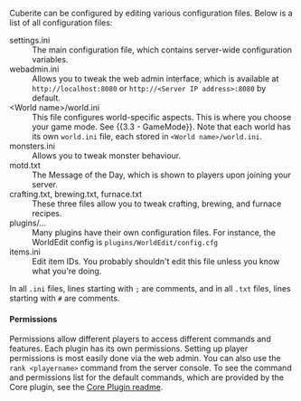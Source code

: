---
---
Cuberite can be configured by editing various configuration files. Below is a list of all configuration files:

<dl>
	<dt>settings.ini</dt>
	<dd>
		The main configuration file, which contains server-wide configuration variables.
	</dd>
	<dt>webadmin.ini</dt>
	<dd>
		Allows you to tweak the web admin interface, which is available at <code>http://localhost:8080</code> or <code>http://&lt;Server IP address&gt;:8080</code> by default.
	</dd>
	<dt>&lt;World name&gt;/world.ini</dt>
	<dd>
		This file configures world-specific aspects. This is where you choose your game mode. See {{3.3 - GameMode}}.
		Note that each world has its own <code>world.ini</code> file, each stored in <code>&lt;World name&gt;/world.ini</code>.
	</dd>
	<dt>monsters.ini</dt>
	<dd>
		Allows you to tweak monster behaviour.
	</dd>
	<dt>motd.txt</dt>
	<dd>
		The Message of the Day, which is shown to players upon joining your server.
	</dd>
	<dt>crafting.txt, brewing.txt, furnace.txt</dt>
	<dd>
		These three files allow you to tweak crafting, brewing, and furnace recipes.
	</dd>
	<dt>plugins/...</dt>
	<dd>
		Many plugins have their own configuration files. For instance, the WorldEdit config is <code>plugins/WorldEdit/config.cfg</code>
	</dd>
	<dt>items.ini</dt>
	<dd>
		Edit item IDs. You probably shouldn't edit this file unless you know what you're doing.
	</dd>
</dl>

<aside class="infobox">
	In all <code>.ini</code> files, lines starting with <code>;</code> are comments, and in all <code>.txt</code> files, lines starting with <code>#</code> are comments.
</aside>

#### Permissions
Permissions allow different players to access different commands and features. Each plugin has its own permissions. Setting up player permissions is most easily done via the web admin. You can also use the <code>rank &lt;playername&gt;</code> command from the server console. To see the command and permissions list for the default commands, which are provided by the Core plugin, see the [Core Plugin readme](https://github.com/cuberite/Core/blob/master/README.md).

